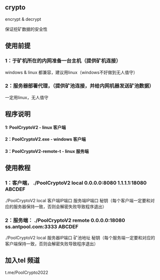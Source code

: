 ## crypto
encrypt &amp; decrypt


保证挖矿数据的安全性

## 使用前提

### 1：于矿机所在的内网准备一台主机（提供矿机连接）
  windows & linux 都兼容，建议用linux（windows不好做到无人值守）
### 2：服务器部署代理，（提供矿池连接，并给内网机器发送矿池数据）
  一定用linux，无人值守


## 程序说明

#### 1: PoolCryptoV2 - linux 客户端
#### 2：PoolCryptoV2.exe - windows 客户端
#### 3：PoolCryptoV2-remote-t - linux 服务端


## 使用教程

### 1：客户端， ./PoolCryptoV2 local 0.0.0.0:8080 1.1.1.1:18080 ABCDEF
./PoolCryptoV2 local 客户端IP端口 服务端IP端口 秘钥（每个客户端一定要和对应的服务器保持一致，否则会解密失败导致程序退出）

### 2：服务端： ./PoolCryptoV2 remote 0.0.0.0:18080 ss.antpool.com:3333 ABCDEF
 ./PoolCryptoV2 local 服务器IP端口 矿池地址  秘钥（每个服务端一定要和对应的客户端保持一致，否则会解密失败导致程序退出）


## 加入tel 频道

t.me/PoolCrypto2022
